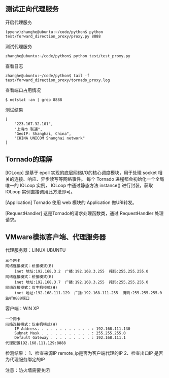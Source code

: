## 测试正向代理服务


开启代理服务
```
(pyenv)zhanghe@ubuntu:~/code/python$ python test/forward_direction_proxy/proxy.py 8888
```

测试代理服务
```
zhanghe@ubuntu:~/code/python$ python test/test_proxy.py
```

查看日志
```
zhanghe@ubuntu:~/code/python$ tail -f test/forward_direction_proxy/tornado_proxy.log
```

查看端口占用情况
```
$ netstat -an | grep 8888
```

测试结果
```
[
    "223.167.32.101", 
    "上海市 联通", 
    "GeoIP: Shanghai, China", 
    "CHINA UNICOM Shanghai network"
]
```

## Tornado的理解

[IOLoop] 是基于 epoll 实现的底层网络I/O的核心调度模块，用于处理 socket 相关的连接、响应、异步读写等网络事件。
每个 Tornado 进程都会初始化一个全局唯一的 IOLoop 实例，
IOLoop 中通过静态方法 instance() 进行封装，获取 IOLoop 实例直接调用此方法即可。

[Application] Tornado 使用 web 模块的 Application 做URI转发。

[RequestHandler] 这是Tornado的请求处理函数类，通过 RequestHandler 处理请求。


## VMware模拟客户端、代理服务器

代理服务器：LINUX UBUNTU
```
三个网卡
网络连接模式：桥接模式(B)
    inet 地址:192.168.3.2  广播:192.168.3.255  掩码:255.255.255.0
网络连接模式：桥接模式(B)
    inet 地址:192.168.3.7  广播:192.168.3.255  掩码:255.255.255.0
网络连接模式：仅主机模式(H)
    inet 地址:192.168.111.129  广播:192.168.111.255  掩码:255.255.255.0
监听8888端口
```

客户端：WIN XP
```
一个网卡
网络连接模式：仅主机模式(H)
    IP Address. . . . . . . . . . . . : 192.168.111.130
    Subnet Mask . . . . . . . . . . . : 255.255.255.0
    Default Gateway . . . . . . . . . : 192.168.111.1
代理配置192.168.111.129:8888
```

检测结果：
1、检查来源IP remote_ip是否为客户端代理的IP
2、检查出口IP 是否为代理服务绑定的IP

注意：防火墙需要关闭


